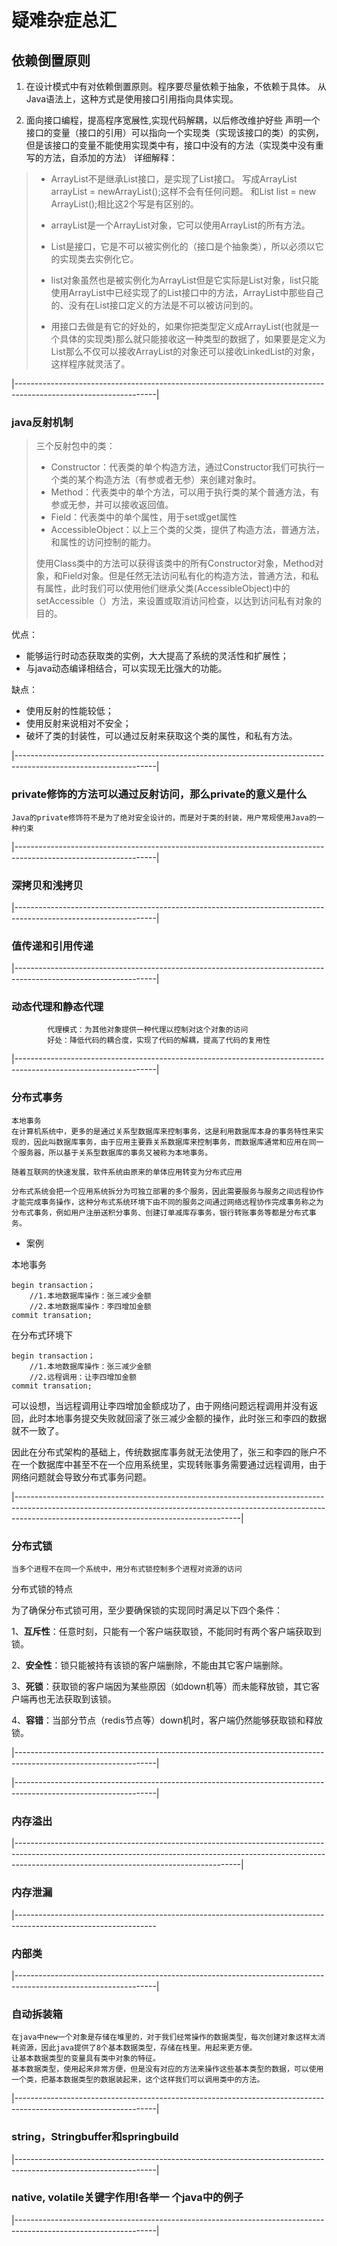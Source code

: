 # 疑难杂症总汇

## 依赖倒置原则

1. 在设计模式中有对依赖倒置原则。程序要尽量依赖于抽象，不依赖于具体。 从Java语法上，这种方式是使用接口引用指向具体实现。
   

2. 面向接口编程，提高程序宽展性,实现代码解耦，以后修改维护好些
   声明一个接口的变量（接口的引用）可以指向一个实现类（实现该接口的类）的实例， 但是该接口的变量不能使用实现类中有，接口中没有的方法（实现类中没有重写的方法，自添加的方法）
   详细解释：

>* ArrayList不是继承List接口，是实现了List接口。 写成ArrayList arrayList = newArrayList();这样不会有任何问题。
>  和List list = new ArrayList();相比这2个写是有区别的。
>
>* arrayList是一个ArrayList对象，它可以使用ArrayList的所有方法。
>* List是接口，它是不可以被实例化的（接口是个抽象类），所以必须以它的实现类去实例化它。
>* list对象虽然也是被实例化为ArrayList但是它实际是List对象，list只能使用ArrayList中已经实现了的List接口中的方法，ArrayList中那些自己的、没有在List接口定义的方法是不可以被访问到的。
>* 用接口去做是有它的好处的，如果你把类型定义成ArrayList(也就是一个具体的实现类)那么就只能接收这一种类型的数据了，如果要是定义为List那么不仅可以接收ArrayList的对象还可以接收LinkedList的对象，这样程序就灵活了。



|-----------------------------------------------------------------------------------------------------------------|

### java反射机制

>三个反射包中的类：
>
>- Constructor：代表类的单个构造方法，通过Constructor我们可执行一个类的某个构造方法（有参或者无参）来创建对象时。
>- Method：代表类中的单个方法，可以用于执行类的某个普通方法，有参或无参，并可以接收返回值。
>- Field：代表类中的单个属性，用于set或get属性
>- AccessibleObject：以上三个类的父类，提供了构造方法，普通方法，和属性的访问控制的能力。
>
>使用Class类中的方法可以获得该类中的所有Constructor对象，Method对象，和Field对象。但是任然无法访问私有化的构造方法，普通方法，和私有属性，此时我们可以使用他们继承父类(AccessibleObject)中的setAccessible（）方法，来设置或取消访问检查，以达到访问私有对象的目的。

优点：

- 能够运行时动态获取类的实例，大大提高了系统的灵活性和扩展性；
- 与java动态编译相结合，可以实现无比强大的功能。

缺点：

- 使用反射的性能较低；
- 使用反射来说相对不安全；
- 破坏了类的封装性，可以通过反射来获取这个类的属性，和私有方法。

|-----------------------------------------------------------------------------------------------------------------|

### private修饰的方法可以通过反射访问，那么private的意义是什么

```apl
Java的private修饰符不是为了绝对安全设计的，而是对于类的封装，用户常规使用Java的一种约束
```

|-----------------------------------------------------------------------------------------------------------------|



### 深拷贝和浅拷贝

|-----------------------------------------------------------------------------------------------------------------|

### 值传递和引用传递

|-----------------------------------------------------------------------------------------------------------------|

### 动态代理和静态代理

```apl
		代理模式：为其他对象提供一种代理以控制对这个对象的访问
		好处：降低代码的耦合度，实现了代码的解耦，提高了代码的复用性
```

|-----------------------------------------------------------------------------------------------------------------|

### 分布式事务

```apl
本地事务
在计算机系统中，更多的是通过关系型数据库来控制事务，这是利用数据库本身的事务特性来实现的，因此叫数据库事务，由于应用主要靠关系数据库来控制事务，而数据库通常和应用在同一个服务器，所以基于关系型数据库的事务又被称为本地事务。

随着互联网的快速发展，软件系统由原来的单体应用转变为分布式应用

分布式系统会把一个应用系统拆分为可独立部署的多个服务，因此需要服务与服务之间远程协作才能完成事务操作，这种分布式系统环境下由不同的服务之间通过网络远程协作完成事务称之为分布式事务，例如用户注册送积分事务、创建订单减库存事务，银行转账事务等都是分布式事务。
```

* 案例

本地事务

```apl
begin transaction；
    //1.本地数据库操作：张三减少金额
    //2.本地数据库操作：李四增加金额
commit transation;
```

 在分布式环境下

```apl
begin transaction；
    //1.本地数据库操作：张三减少金额
    //2.远程调用：让李四增加金额
commit transation;
```

 可以设想，当远程调用让李四增加金额成功了，由于网络问题远程调用并没有返回，此时本地事务提交失败就回滚了张三减少金额的操作，此时张三和李四的数据就不一致了。

 因此在分布式架构的基础上，传统数据库事务就无法使用了，张三和李四的账户不在一个数据库中甚至不在一个应用系统里，实现转账事务需要通过远程调用，由于网络问题就会导致分布式事务问题。

|--------------------------------------------------------------------------------------------------------------------------------------------------------------------------------------------------------------------|

### 分布式锁

```
当多个进程不在同一个系统中，用分布式锁控制多个进程对资源的访问
```

分布式锁的特点

为了确保分布式锁可用，至少要确保锁的实现同时满足以下四个条件：

1、**互斥性**：任意时刻，只能有一个客户端获取锁，不能同时有两个客户端获取到锁。

2、**安全性**：锁只能被持有该锁的客户端删除，不能由其它客户端删除。

3、**死锁**：获取锁的客户端因为某些原因（如down机等）而未能释放锁，其它客户端再也无法获取到该锁。

4、**容错**：当部分节点（redis节点等）down机时，客户端仍然能够获取锁和释放锁。

|-----------------------------------------------------------------------------------------------------------------|





|-----------------------------------------------------------------------------------------------------------------|







### 内存溢出



|--------------------------------------------------------------------------------------------------------------------------------------------------------------------------------------------------------------------|

### 内存泄漏

|-----------------------------------------------------------------------------------------------------------------

### 内部类

|-----------------------------------------------------------------------------------------------------------------|

### 自动拆装箱

```apl
在java中new一个对象是存储在堆里的，对于我们经常操作的数据类型，每次创建对象这样太消耗资源，因此java提供了8个基本数据类型，存储在栈里。用起来更方便。
让基本数据类型的变量具有类中对象的特征。
基本数据类型，使用起来非常方便，但是没有对应的方法来操作这些基本类型的数据，可以使用一个类，把基本数据类型的数据装起来，这个这样我们可以调用类中的方法。
```

|-----------------------------------------------------------------------------------------------------------------|

### string，Stringbuffer和springbuild

|-----------------------------------------------------------------------------------------------------------------|

### native, volatile关键字作用!各举一 个java中的例子

|-----------------------------------------------------------------------------------------------------------------|

